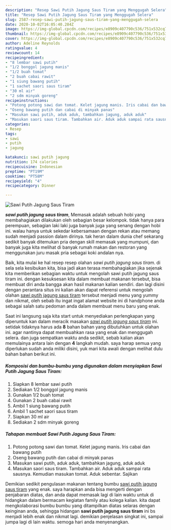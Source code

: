 ```yaml
---
description: "Resep Sawi Putih Jagung Saus Tiram yang Menggugah Selera"
title: "Resep Sawi Putih Jagung Saus Tiram yang Menggugah Selera"
slug: 2587-resep-sawi-putih-jagung-saus-tiram-yang-menggugah-selera
date: 2020-10-02T16:05:40.284Z
image: https://img-global.cpcdn.com/recipes/e8909c407790c536/751x532cq70/sawi-putih-jagung-saus-tiram-foto-resep-utama.jpg
thumbnail: https://img-global.cpcdn.com/recipes/e8909c407790c536/751x532cq70/sawi-putih-jagung-saus-tiram-foto-resep-utama.jpg
cover: https://img-global.cpcdn.com/recipes/e8909c407790c536/751x532cq70/sawi-putih-jagung-saus-tiram-foto-resep-utama.jpg
author: Adeline Reynolds
ratingvalue: 4
reviewcount: 14
recipeingredient:
- "8 lembar sawi putih"
- "1/2 bonggol jagung manis"
- "1/2 buah tomat"
- "2 buah cabai rawit"
- "1 siung bawang putih"
- "1 sachet saori saus tiram"
- "30 ml air"
- "2 sdm minyak goreng"
recipeinstructions:
- "Potong potong sawi dan tomat. Kelet jagung manis. Iris cabai dan bawang putih"
- "Oseng bawang putih dan cabai di minyak panas"
- "Masukan sawi putih, aduk aduk, tambahkan jagung, aduk aduk"
- "Masukan saori saus tiram. Tambahkan air. Aduk aduk sampai rata sausnya. Kemudian masukan tomat. Aduk sebentar. Sajikan"
categories:
- Resep
tags:
- sawi
- putih
- jagung

katakunci: sawi putih jagung 
nutrition: 174 calories
recipecuisine: Indonesian
preptime: "PT19M"
cooktime: "PT58M"
recipeyield: "4"
recipecategory: Dinner

---
```



![Sawi Putih Jagung Saus Tiram](https://img-global.cpcdn.com/recipes/e8909c407790c536/751x532cq70/sawi-putih-jagung-saus-tiram-foto-resep-utama.jpg)

<b><i>sawi putih jagung saus tiram</i></b>, Memasak adalah sebuah hobi yang membahagiakan dilakukan oleh sebagian besar kelompok. tidak hanya para perempuan, sebagian laki laki juga banyak juga yang senang dengan hobi ini. walau hanya untuk sekedar kebersamaan dengan rekan atau memang sudah menjadi passion dalam dirinya. tak heran dalam dunia chef sekarang sedikit banyak ditemukan pria dengan skill memasak yang mumpuni, dan banyak juga kita melihat di banyak rumah makan dan restoran yang menggunakan juru masak pria sebagai koki andalan nya.



Baik, kita mulai ke hal resep resep olahan <i>sawi putih jagung saus tiram</i>. di sela sela kesibukan kita, bisa jadi akan terasa membahagiakan jika sejenak kita memberikan sebagian waktu untuk mengolah sawi putih jagung saus tiram ini. dengan kesuksesan kita dalam membuat makanan tersebut, bisa membuat diri anda bangga akan hasil makanan kalian sendiri. dan lagi disini dengan perantara situs ini kalian akan dapat referensi untuk mengolah olahan <u>sawi putih jagung saus tiram</u> tersebut menjadi menu yang yummy dan nikmat, oleh sebab itu ingat ingat alamat website ini di handphone anda sebagai salah satu pedoman anda dalam membuat menu baru yang enak.


Saat ini langsung saja kita start untuk menyediakan perlengkapan yang diperuntuk kan dalam meracik masakan <u><i>sawi putih jagung saus tiram</i></u> ini. setidak tidaknya harus ada <b>8</b> bahan bahan yang dibutuhkan untuk olahan ini. agar nantinya dapat membuahkan rasa yang enak dan menggugah selera. dan juga sempatkan waktu anda sedikit, sebab kalian akan memulainya antara lain dengan <b>4</b> langkah mudah. saya harap semua yang diperlukan sudah anda miliki disini, yuk mari kita awali dengan melihat dulu bahan bahan berikut ini.

<!--inarticleads1-->

##### Komposisi dan bumbu-bumbu yang digunakan dalam menyiapkan Sawi Putih Jagung Saus Tiram:

1. Siapkan 8 lembar sawi putih
1. Sediakan 1/2 bonggol jagung manis
1. Gunakan 1/2 buah tomat
1. Gunakan 2 buah cabai rawit
1. Ambil 1 siung bawang putih
1. Ambil 1 sachet saori saus tiram
1. Siapkan 30 ml air
1. Sediakan 2 sdm minyak goreng




<!--inarticleads2-->

##### Tahapan membuat Sawi Putih Jagung Saus Tiram:

1. Potong potong sawi dan tomat. Kelet jagung manis. Iris cabai dan bawang putih
1. Oseng bawang putih dan cabai di minyak panas
1. Masukan sawi putih, aduk aduk, tambahkan jagung, aduk aduk
1. Masukan saori saus tiram. Tambahkan air. Aduk aduk sampai rata sausnya. Kemudian masukan tomat. Aduk sebentar. Sajikan




Demikian sedikit pengulasan makanan tentang bumbu <u>sawi putih jagung saus tiram</u> yang enak. saya harapkan anda bisa mengerti dengan penjabaran diatas, dan anda dapat memasak lagi di lain waktu untuk di hidangkan dalam bermacam kegiatan family atau kolega kalian. kita dapat mengkolaborasi bumbu bumbu yang ditampilkan diatas selaras dengan keinginan anda, sehingga hidangan <b>sawi putih jagung saus tiram</b> ini bs menjadi lebih enak dan nikmat lagi. demikian penjelasan singkat ini, sampai jumpa lagi di lain waktu. semoga hari anda menyenangkan.
